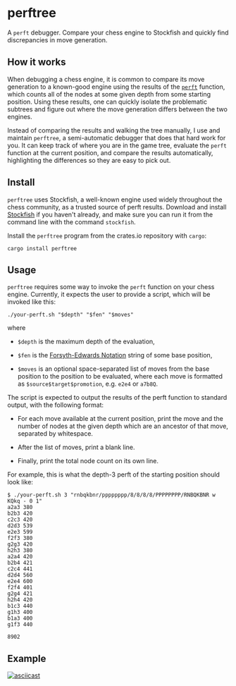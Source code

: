 # perftree

A `perft` debugger. Compare your chess engine to Stockfish and quickly find
discrepancies in move generation.

## How it works

When debugging a chess engine, it is common to compare its move generation to a
known-good engine using the results of the [`perft`][perft] function, which
counts all of the nodes at some given depth from some starting position.  Using
these results, one can quickly isolate the problematic subtrees and figure out
where the move generation differs between the two engines.

Instead of comparing the results and walking the tree manually, I use and
maintain `perftree`, a semi-automatic debugger that does that hard work for
you. It can keep track of where you are in the game tree, evaluate the `perft`
function at the current position, and compare the results automatically,
highlighting the differences so they are easy to pick out.

## Install

`perftree` uses Stockfish, a well-known engine used widely throughout the chess
community, as a trusted source of perft results. Download and install
[Stockfish][stockfish] if you haven't already, and make sure you can run it
from the command line with the command `stockfish`.

Install the `perftree` program from the crates.io repository with `cargo`:

```
cargo install perftree
```

## Usage

`perftree` requires some way to invoke the `perft` function on your chess
engine. Currently, it expects the user to provide a script, which will be
invoked like this:

```
./your-perft.sh "$depth" "$fen" "$moves"
```

where

- `$depth` is the maximum depth of the evaluation,

- `$fen` is the [Forsyth-Edwards Notation][fen] string of some base position,

- `$moves` is an optional space-separated list of moves from the base position
  to the position to be evaluated, where each move is formatted as
`$source$target$promotion`, e.g. `e2e4` or `a7b8Q`.

The script is expected to output the results of the perft function to standard
output, with the following format:

- For each move available at the current position, print the move and the
  number of nodes at the given depth which are an ancestor of that move,
separated by whitespace.

- After the list of moves, print a blank line.

- Finally, print the total node count on its own line.

For example, this is what the depth-3 perft of the starting position should look
like:

```
$ ./your-perft.sh 3 "rnbqkbnr/pppppppp/8/8/8/8/PPPPPPPP/RNBQKBNR w KQkq - 0 1"
a2a3 380
b2b3 420
c2c3 420
d2d3 539
e2e3 599
f2f3 380
g2g3 420
h2h3 380
a2a4 420
b2b4 421
c2c4 441
d2d4 560
e2e4 600
f2f4 401
g2g4 421
h2h4 420
b1c3 440
g1h3 400
b1a3 400
g1f3 440

8902
```

## Example

[![asciicast](https://asciinema.org/a/rWP6zJFUA3ZldASxfHWv3iL5z.svg)](https://asciinema.org/a/rWP6zJFUA3ZldASxfHWv3iL5z)

[perft]: https://www.chessprogramming.org/Perft
[stockfish]: https://stockfishchess.org/
[fen]: https://www.chessprogramming.org/Forsyth-Edwards_Notation
